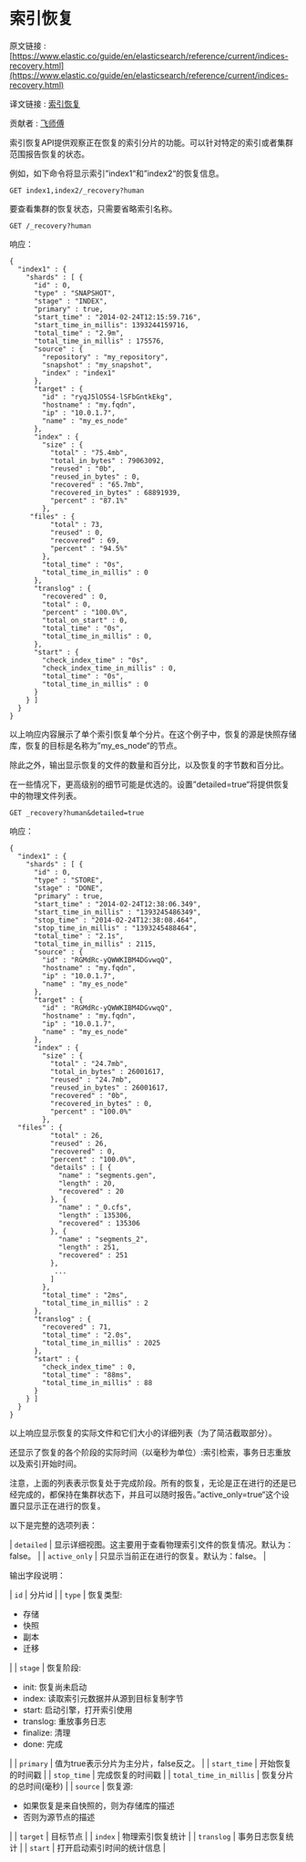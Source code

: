 # 索引恢复

原文链接 :[https://www.elastic.co/guide/en/elasticsearch/reference/current/indices-recovery.html](https://www.elastic.co/guide/en/elasticsearch/reference/current/indices-recovery.html)

译文链接 : [索引恢复](/pages/viewpage.action?pageId=4260501)

贡献者 : [飞师傅](/display/~zhangyifei)

索引恢复API提供观察正在恢复的索引分片的功能。可以针对特定的索引或者集群范围报告恢复的状态。

例如，如下命令将显示索引”index1“和”index2“的恢复信息。

```
GET index1,index2/_recovery?human
```

要查看集群的恢复状态，只需要省略索引名称。

```
GET /_recovery?human
```

响应：

```
{
  "index1" : {
    "shards" : [ {
      "id" : 0,
      "type" : "SNAPSHOT",
      "stage" : "INDEX",
      "primary" : true,
      "start_time" : "2014-02-24T12:15:59.716",
      "start_time_in_millis": 1393244159716,
      "total_time" : "2.9m",
      "total_time_in_millis" : 175576,
      "source" : {
        "repository" : "my_repository",
        "snapshot" : "my_snapshot",
        "index" : "index1"
      },
      "target" : {
        "id" : "ryqJ5lO5S4-lSFbGntkEkg",
        "hostname" : "my.fqdn",
        "ip" : "10.0.1.7",
        "name" : "my_es_node"
      },
      "index" : {
        "size" : {
          "total" : "75.4mb",
          "total_in_bytes" : 79063092,
          "reused" : "0b",
          "reused_in_bytes" : 0,
          "recovered" : "65.7mb",
          "recovered_in_bytes" : 68891939,
          "percent" : "87.1%"
        },
     "files" : {
          "total" : 73,
          "reused" : 0,
          "recovered" : 69,
          "percent" : "94.5%"
        },
        "total_time" : "0s",
        "total_time_in_millis" : 0
      },
      "translog" : {
        "recovered" : 0,
        "total" : 0,
        "percent" : "100.0%",
        "total_on_start" : 0,
        "total_time" : "0s",
        "total_time_in_millis" : 0,
      },
      "start" : {
        "check_index_time" : "0s",
        "check_index_time_in_millis" : 0,
        "total_time" : "0s",
        "total_time_in_millis" : 0
      }
    } ]
  }
}
```

以上响应内容展示了单个索引恢复单个分片。在这个例子中，恢复的源是快照存储库，恢复的目标是名称为”my_es_node“的节点。

除此之外，输出显示恢复的文件的数量和百分比，以及恢复的字节数和百分比。

在一些情况下，更高级别的细节可能是优选的。设置”detailed=true“将提供恢复中的物理文件列表。

```
GET _recovery?human&detailed=true
```

响应：

```
{
  "index1" : {
    "shards" : [ {
      "id" : 0,
      "type" : "STORE",
      "stage" : "DONE",
      "primary" : true,
      "start_time" : "2014-02-24T12:38:06.349",
      "start_time_in_millis" : "1393245486349",
      "stop_time" : "2014-02-24T12:38:08.464",
      "stop_time_in_millis" : "1393245488464",
      "total_time" : "2.1s",
      "total_time_in_millis" : 2115,
      "source" : {
        "id" : "RGMdRc-yQWWKIBM4DGvwqQ",
        "hostname" : "my.fqdn",
        "ip" : "10.0.1.7",
        "name" : "my_es_node"
      },
      "target" : {
        "id" : "RGMdRc-yQWWKIBM4DGvwqQ",
        "hostname" : "my.fqdn",
        "ip" : "10.0.1.7",
        "name" : "my_es_node"
      },
      "index" : {
        "size" : {
          "total" : "24.7mb",
          "total_in_bytes" : 26001617,
          "reused" : "24.7mb",
          "reused_in_bytes" : 26001617,
          "recovered" : "0b",
          "recovered_in_bytes" : 0,
          "percent" : "100.0%"
        },
  "files" : {
          "total" : 26,
          "reused" : 26,
          "recovered" : 0,
          "percent" : "100.0%",
          "details" : [ {
            "name" : "segments.gen",
            "length" : 20,
            "recovered" : 20
          }, {
            "name" : "_0.cfs",
            "length" : 135306,
            "recovered" : 135306
          }, {
            "name" : "segments_2",
            "length" : 251,
            "recovered" : 251
          },
           ...
          ]
        },
        "total_time" : "2ms",
        "total_time_in_millis" : 2
      },
      "translog" : {
        "recovered" : 71,
        "total_time" : "2.0s",
        "total_time_in_millis" : 2025
      },
      "start" : {
        "check_index_time" : 0,
        "total_time" : "88ms",
        "total_time_in_millis" : 88
      }
    } ]
  }
}
```

以上响应显示恢复的实际文件和它们大小的详细列表（为了简洁截取部分）。

还显示了恢复的各个阶段的实际时间（以毫秒为单位）:索引检索，事务日志重放以及索引开始时间。

注意，上面的列表表示恢复处于完成阶段。所有的恢复，无论是正在进行的还是已经完成的，都保持在集群状态下，并且可以随时报告。”active_only=true“这个设置只显示正在进行的恢复。

以下是完整的选项列表：

| `detailed` | 显示详细视图。这主要用于查看物理索引文件的恢复情况。默认为：false。 |
| `active_only` | 只显示当前正在进行的恢复。默认为：false。 |

输出字段说明：

| `id` | 分片id |
| `type` | 恢复类型:

*   存储
*   快照
*   副本
*   迁移

 |
| `stage` | 恢复阶段:

*   init: 恢复尚未启动
*   index: 读取索引元数据并从源到目标复制字节
*   start: 启动引擎，打开索引使用
*   translog: 重放事务日志
*   finalize: 清理
*   done: 完成

 |
| `primary` | 值为true表示分片为主分片，false反之。 |
| `start_time` | 开始恢复的时间戳 |
| `stop_time` | 完成恢复的时间戳 |
| `total_time_in_millis` | 恢复分片的总时间(毫秒) |
| `source` | 恢复源:

*   如果恢复是来自快照的，则为存储库的描述
*   否则为源节点的描述

 |
| `target` | 目标节点 |
| `index` | 物理索引恢复统计 |
| `translog` | 事务日志恢复统计 |
| `start` | 打开启动索引时间的统计信息 |